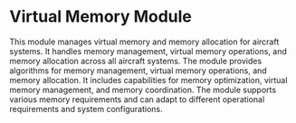 # Virtual Memory Module

This module manages virtual memory and memory allocation for aircraft systems. It handles memory management, virtual memory operations, and memory allocation across all aircraft systems. The module provides algorithms for memory management, virtual memory operations, and memory allocation. It includes capabilities for memory optimization, virtual memory management, and memory coordination. The module supports various memory requirements and can adapt to different operational requirements and system configurations.
